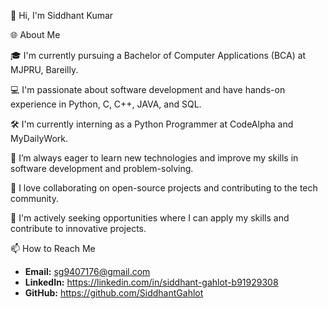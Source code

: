 👋 Hi, I'm Siddhant Kumar

🌐 About Me

🎓 I'm currently pursuing a Bachelor of Computer Applications (BCA) at MJPRU, Bareilly.

💻 I'm passionate about software development and have hands-on experience in Python, C, C++, JAVA, and SQL.

🛠️ I'm currently interning as a Python Programmer at CodeAlpha and MyDailyWork.

🧠 I’m always eager to learn new technologies and improve my skills in software development and problem-solving.

🤝 I love collaborating on open-source projects and contributing to the tech community.

💼 I'm actively seeking opportunities where I can apply my skills and contribute to innovative projects.

📫 How to Reach Me
- **Email:** sg9407176@gmail.com
- **LinkedIn:** https://linkedin.com/in/siddhant-gahlot-b91929308
- **GitHub:** https://github.com/SiddhantGahlot
